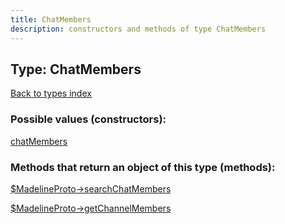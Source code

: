 ```yaml
---
title: ChatMembers
description: constructors and methods of type ChatMembers
---
```

## Type: ChatMembers  
[Back to types index](index.md)



### Possible values (constructors):

[chatMembers](../constructors/chatMembers.md)  



### Methods that return an object of this type (methods):

[$MadelineProto->searchChatMembers](../methods/searchChatMembers.md)  

[$MadelineProto->getChannelMembers](../methods/getChannelMembers.md)  



